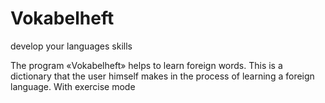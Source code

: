 # Vokabelheft
develop your languages skills


The program «Vokabelheft» helps to learn foreign words.
This is a dictionary that the user himself makes in the process of learning
a foreign language. With exercise mode
